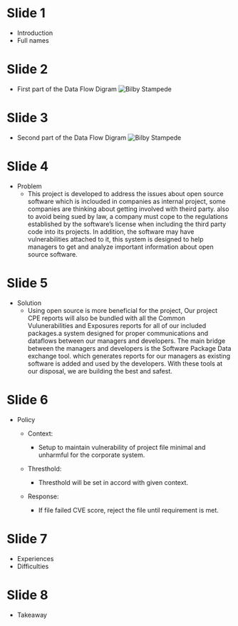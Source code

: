 # Slide 1
* Introduction
* Full names

# Slide 2
* First part of the Data Flow Digram 
![Bilby Stampede](https://cloud.githubusercontent.com/assets/17163853/14790530/452939d4-0ad7-11e6-9d60-7e038c364ec5.png)

# Slide 3
* Second part of the Data Flow Digram 
![Bilby Stampede](https://cloud.githubusercontent.com/assets/17163853/14790530/452939d4-0ad7-11e6-9d60-7e038c364ec5.png)

# Slide 4
* Problem
     * This project is developed to address the issues about open source software which is inclouded in companies as internal project, some companies are thinking about getting involved with theird party. also to avoid being sued by law, a company must cope to the regulations established by the software’s license when including the third party code into its projects. In addition, the software may have vulnerabilities attached to it, this system is designed to help managers to get and analyze important information about open source software.

# Slide 5
* Solution
     * Using open source is more beneficial for the project, Our project CPE reports will also be bundled with all the Common Vulunerabilities and Exposures reports for all of our included packages.a system designed for proper communications and dataflows between our managers and developers. The main bridge between the managers and developers is the Software Package Data exchange tool. which generates reports for our managers as existing software is added and used by the developers. With these tools at our disposal, we are building the best and safest.

# Slide 6
* Policy 
     * Context:
          * Setup to maintain vulnerability of project file minimal and unharmful for the corporate system.
    
     * Thresthold:
          * Thresthold will be set in accord with given context.

     * Response:
          * If file failed CVE score, reject the file until requirement is met.

# Slide 7
* Experiences
* Difficulties

# Slide 8
* Takeaway
